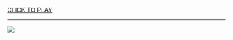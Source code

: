 
<a href="https://premium76.site?title=unblocked_games_to_play_at_school&ref=13M">CLICK TO PLAY</a></h3>
<hr>

<a href="https://premium76.site?title=unblocked_games_to_play_at_school&ref=13M"><img src="https://clearcache.store/games.png"></a>


